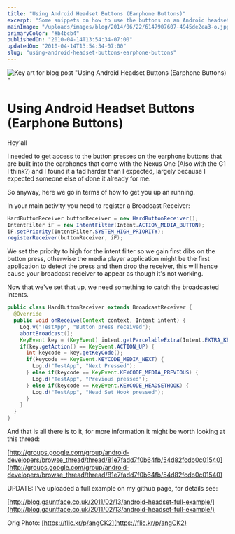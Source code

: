 ```yaml
---
title: "Using Android Headset Buttons (Earphone Buttons)"
excerpt: "Some snippets on how to use the buttons on an Android headset inside your app."
mainImage: "/uploads/images/blog/2014/06/22/6147907607-4945de2ea3-o.jpg"
primaryColor: "#b4bcb4"
publishedOn: "2010-04-14T13:54:34-07:00"
updatedOn: "2010-04-14T13:54:34-07:00"
slug: "using-android-headset-buttons-earphone-buttons"
---
```

![Key art for blog post "Using Android Headset Buttons (Earphone Buttons) "](/uploads/images/blog/2014/06/22/6147907607-4945de2ea3-o.jpg)

# Using Android Headset Buttons (Earphone Buttons)

Hey'all

I needed to get access to the button presses on the earphone buttons that are built into the earphones that come with the Nexus One (Also with the G1 I think?) and I found it a tad harder than I expected, largely because I expected someone else of done it already for me.

So anyway, here we go in terms of how to get you up an running.

In your main activity you need to register a Broadcast Receiver:

```java
HardButtonReceiver buttonReceiver = new HardButtonReceiver();
IntentFilter iF = new IntentFilter(Intent.ACTION_MEDIA_BUTTON);
iF.setPriority(IntentFilter.SYSTEM_HIGH_PRIORITY);
registerReceiver(buttonReceiver, iF);
```

We set the priority to high for the intent filter so we gain first dibs on the button press, otherwise the media player application might be the first application to detect the press and then drop the receiver, this will hence cause your broadcast receiver to appear as though it's not working.

Now that we've set that up, we need something to catch the broadcasted intents.

```java
public class HardButtonReceiver extends BroadcastReceiver {
  @Override
  public void onReceive(Context context, Intent intent) {
    Log.v("TestApp", "Button press received");
    abortBroadcast();
    KeyEvent key = (KeyEvent) intent.getParcelableExtra(Intent.EXTRA_KEY_EVENT);
    if(key.getAction() == KeyEvent.ACTION_UP) {
      int keycode = key.getKeyCode();
      if(keycode == KeyEvent.KEYCODE_MEDIA_NEXT) {
        Log.d("TestApp", "Next Pressed");
      } else if(keycode == KeyEvent.KEYCODE_MEDIA_PREVIOUS) {
        Log.d("TestApp", "Previous pressed");
      } else if(keycode == KeyEvent.KEYCODE_HEADSETHOOK) {
        Log.d("TestApp", "Head Set Hook pressed");
      }
    }
  }
}
```

And that is all there is to it, for more information it might be worth looking at this thread:

[http://groups.google.com/group/android-developers/browse_thread/thread/81e7fadd7f0b64fb/54d82fcdb0c01540](http://groups.google.com/group/android-developers/browse_thread/thread/81e7fadd7f0b64fb/54d82fcdb0c01540)

UPDATE: I've uploaded a full example on my github page, for details see:

[http://blog.gauntface.co.uk/2011/02/13/android-headset-full-example/](http://blog.gauntface.co.uk/2011/02/13/android-headset-full-example/)

Orig Photo: [https://flic.kr/p/angCK2](https://flic.kr/p/angCK2)